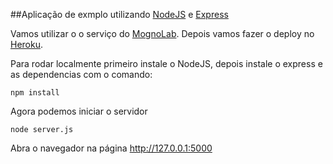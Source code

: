 ##Aplicação de exmplo utilizando [NodeJS](http://nodejs.org) e [Express](http://expressjs.com)

Vamos utilizar o o serviço do [MognoLab](https://mongolab.com). Depois vamos fazer o deploy no [Heroku](https://www.heroku.com).

Para rodar localmente primeiro instale o NodeJS, depois instale o express e as dependencias com o comando:

```
npm install
```

Agora podemos iniciar o servidor

```
node server.js
```

Abra o navegador na página http://127.0.0.1:5000
